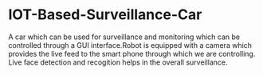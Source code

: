 # IOT-Based-Surveillance-Car
A car which can be used for surveillance and monitoring which can be controlled through a GUI interface.Robot is equipped with a camera which provides the live feed to the smart phone through which we are controlling. Live face detection and recogition helps in the overall surveillance.
